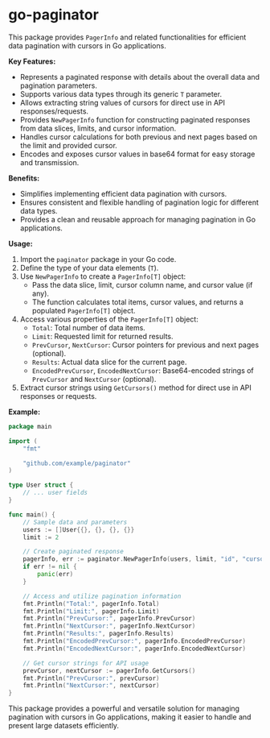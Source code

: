 # go-paginator

This package provides `PagerInfo` and related functionalities for efficient data pagination with cursors in Go applications.

**Key Features:**

* Represents a paginated response with details about the overall data and pagination parameters.
* Supports various data types through its generic `T` parameter.
* Allows extracting string values of cursors for direct use in API responses/requests.
* Provides `NewPagerInfo` function for constructing paginated responses from data slices, limits, and cursor information.
* Handles cursor calculations for both previous and next pages based on the limit and provided cursor.
* Encodes and exposes cursor values in base64 format for easy storage and transmission.

**Benefits:**

* Simplifies implementing efficient data pagination with cursors.
* Ensures consistent and flexible handling of pagination logic for different data types.
* Provides a clean and reusable approach for managing pagination in Go applications.

**Usage:**

1. Import the `paginator` package in your Go code.
2. Define the type of your data elements (`T`).
3. Use `NewPagerInfo` to create a `PagerInfo[T]` object:
    * Pass the data slice, limit, cursor column name, and cursor value (if any).
    * The function calculates total items, cursor values, and returns a populated `PagerInfo[T]` object.
4. Access various properties of the `PagerInfo[T]` object:
    * `Total`: Total number of data items.
    * `Limit`: Requested limit for returned results.
    * `PrevCursor`, `NextCursor`: Cursor pointers for previous and next pages (optional).
    * `Results`: Actual data slice for the current page.
    * `EncodedPrevCursor`, `EncodedNextCursor`: Base64-encoded strings of `PrevCursor` and `NextCursor` (optional).
5. Extract cursor strings using `GetCursors()` method for direct use in API responses or requests.

**Example:**

```go
package main

import (
	"fmt"

	"github.com/example/paginator"
)

type User struct {
	// ... user fields
}

func main() {
	// Sample data and parameters
	users := []User{{}, {}, {}, {}}
	limit := 2

	// Create paginated response
	pagerInfo, err := paginator.NewPagerInfo(users, limit, "id", "cursorValue")
	if err != nil {
		panic(err)
	}

	// Access and utilize pagination information
	fmt.Println("Total:", pagerInfo.Total)
	fmt.Println("Limit:", pagerInfo.Limit)
	fmt.Println("PrevCursor:", pagerInfo.PrevCursor)
	fmt.Println("NextCursor:", pagerInfo.NextCursor)
	fmt.Println("Results:", pagerInfo.Results)
	fmt.Println("EncodedPrevCursor:", pagerInfo.EncodedPrevCursor)
	fmt.Println("EncodedNextCursor:", pagerInfo.EncodedNextCursor)

	// Get cursor strings for API usage
	prevCursor, nextCursor := pagerInfo.GetCursors()
	fmt.Println("PrevCursor:", prevCursor)
	fmt.Println("NextCursor:", nextCursor)
}
```

This package provides a powerful and versatile solution for managing pagination with cursors in Go applications, making it easier to handle and present large datasets efficiently. 